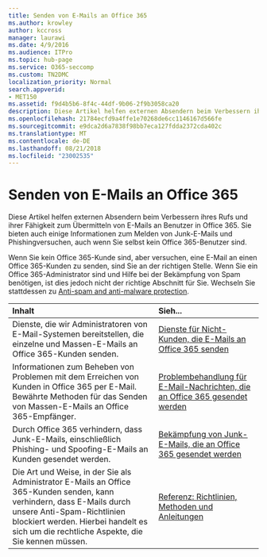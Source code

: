 ```yaml
---
title: Senden von E-Mails an Office 365
ms.author: krowley
author: kccross
manager: laurawi
ms.date: 4/9/2016
ms.audience: ITPro
ms.topic: hub-page
ms.service: O365-seccomp
ms.custom: TN2DMC
localization_priority: Normal
search.appverid:
- MET150
ms.assetid: f9d4b5b6-8f4c-44df-9b06-2f9b3058ca20
description: Diese Artikel helfen externen Absendern beim Verbessern ihres Rufs und ihrer Fähigkeit zum Übermitteln von E-Mails an Benutzer in Office 365. Sie bieten auch einige Informationen zum Melden von Junk-E-Mails und Phishingversuchen, auch wenn Sie selbst kein Office 365-Benutzer sind.
ms.openlocfilehash: 21784ecfd9a4ffe1e70268de6cc1146167d566fe
ms.sourcegitcommit: e9dca2d6a7838f98bb7eca127fdda2372cda402c
ms.translationtype: MT
ms.contentlocale: de-DE
ms.lasthandoff: 08/21/2018
ms.locfileid: "23002535"
---
```

# <a name="sending-mail-to-office-365"></a>Senden von E-Mails an Office 365

Diese Artikel helfen externen Absendern beim Verbessern ihres Rufs und ihrer Fähigkeit zum Übermitteln von E-Mails an Benutzer in Office 365. Sie bieten auch einige Informationen zum Melden von Junk-E-Mails und Phishingversuchen, auch wenn Sie selbst kein Office 365-Benutzer sind.
  
Wenn Sie kein Office 365-Kunde sind, aber versuchen, eine E-Mail an einen Office 365-Kunden zu senden, sind Sie an der richtigen Stelle. Wenn Sie ein Office 365-Administrator sind und Hilfe bei der Bekämpfung von Spam benötigen, ist dies jedoch nicht der richtige Abschnitt für Sie. Wechseln Sie stattdessen zu [Anti-spam and anti-malware protection](http://technet.microsoft.com/library/93c6c227-7442-4293-b64d-ec8f15c928db.aspx).
  
|**Inhalt**|**Sieh...**|
|:-----|:-----|
|Dienste, die wir Administratoren von E-Mail-Systemen bereitstellen, die einzelne und Massen-E-Mails an Office 365-Kunden senden.  <br/> |[Dienste für Nicht-Kunden, die E-Mails an Office 365 senden](services-for-non-customers.md) <br/> |
|Informationen zum Beheben von Problemen mit dem Erreichen von Kunden in Office 365 per E-Mail. Bewährte Methoden für das Senden von Massen-E-Mails an Office 365-Empfänger.  <br/> |[Problembehandlung für E-Mail-Nachrichten, die an Office 365 gesendet werden](troubleshooting-mail-sent-to-office-365.md) <br/> |
|Durch Office 365 verhindern, dass Junk-E-Mails, einschließlich Phishing- und Spoofing-E-Mails an Kunden gesendet werden.  <br/> |[Bekämpfung von Junk-E-Mails, die an Office 365 gesendet werden](fighting-junk-email.md) <br/> |
|Die Art und Weise, in der Sie als Administrator E-Mails an Office 365-Kunden senden, kann verhindern, dass E-Mails durch unsere Anti-Spam-Richtlinien blockiert werden. Hierbei handelt es sich um die rechtliche Aspekte, die Sie kennen müssen.  <br/> |[Referenz: Richtlinien, Methoden und Anleitungen](reference-policies-practices-and-guidelines.md) <br/> |
   

